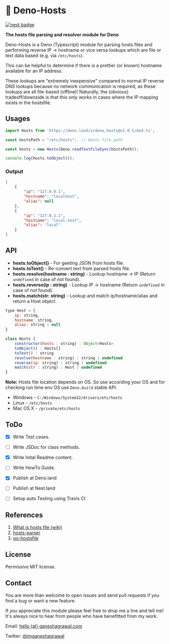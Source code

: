 # 🦖 Deno-Hosts


[![nest badge](https://nest.land/badge.svg)](https://nest.land/package/deno_hosts)


**The hosts file parsing and resolver module for Deno**


Deno-Hosts is a Deno (Typescript) module for parsing hosts files and performing reverse IP -> hostname or vice versa lookups which are file or text data based (e.g. via `/etc/hosts`).

This can be helpful to determine if there is a prettier (or known) hostname available for an IP address.

These lookups are "extremely inexpensive" compared to normal IP reverse DNS lookups because no network communication is required, as these lookups are all file-based (offline)! Naturally, the (obvious) tradeoff/downside is that this only works in cases where the IP mapping exists in the hostsfile.


## Usages

```javascript
import Hosts from 'https://deno.land/x/deno_hosts@v1.0.1/mod.ts';

const hostsPath = "/etc/hosts";  // Hosts file path

const hosts = new Hosts(Deno.readTextFileSync(hostsPath));

console.log(hosts.toObject());
```


### Output

```json
[
    {
        "ip": "127.0.0.1",      
        "hostname": "localhost",
        "alias": null
    },
    {
        "ip": "127.0.1.1",
        "hostname": "local.test",
        "alias": "local"
    }
]
```

## API

- **hosts.toObject()** - For geeting JSON from hosts file.
- **hosts.toText()** - Re-convert text from parsed hosts file.
- **hosts.resolve(hostname : string)** - Lookup hostname -> IP (Return `undefined` in case of not found).
- **hosts.reverse(ip : string)** - Lookup IP -> hostname (Return `undefined` in case of not found).
- **hosts.match(str: string)** - Lookup and match ip/hostname/alias and return a Host object.


```javascript
type Host = {
    ip: string,
    hostname: string,
    alias: string | null
}
```

```javascript
class Hosts {
    constructor(hosts : string) : Object<Hosts>
    toObject() : Hosts[]
    toText() : string
    resolve(hostname : string) : string | undefined
    reverse(ip: string) : string | undefined
    match(str : string) : Host | undefined
}
```


**Note:** Hosts file location depends on OS. So use according your OS and for checking run time env OS use `Deno.build` stable API.

- Windows - `C:/Windows/System32/drivers/etc/hosts`
- Linux - `/etc/hosts`
- Mac OS X - `/private/etc/hosts`


## ToDo

- [x] Write Test cases.
- [ ] Write JSDoc for class methods.
- [x] Write Inital Readme content.
- [ ] Write HowTo Guide.
- [x] Publish at Deno.land
- [ ] Publish at Nest.land
- [ ] Setup auto Testing using Travis CI


## References

1. [What is hosts file (wiki)](https://en.wikipedia.org/wiki/Hosts_%28file%29)
2. [hosts-parser](https://github.com/imyelo/hosts-parser)
3. [go-hostsfile](https://github.com/jaytaylor/go-hostsfile)


## License

Permissive MIT license.


## Contact

You are more than welcome to open issues and send pull requests if you find a bug or want a new feature.

If you appreciate this module please feel free to drop me a line and tell me! It's always nice to hear from people who have benefitted from my work.

Email: [hello (at) ganeshagrawal.com](mailto:hello@ganeshagrawal.com)

Twitter: [@imganeshagrawal](https://twitter.com/imganeshagrawal)